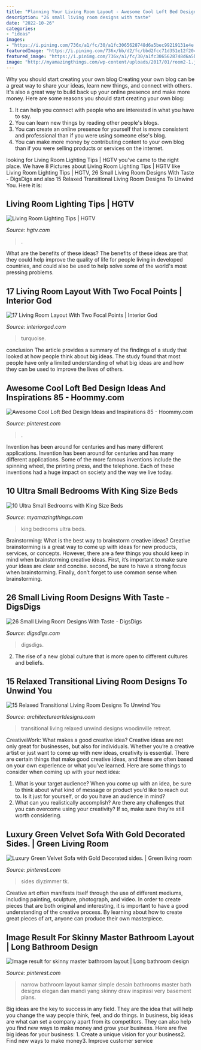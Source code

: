 ```yaml
---
title: "Planning Your Living Room Layout - Awesome Cool Loft Bed Design Ideas And Inspirations 85"
description: "26 small living room designs with taste"
date: "2022-10-26"
categories:
- "ideas"
images:
- "https://i.pinimg.com/736x/a1/fc/30/a1fc3065628748d6a5bec99219131e4e.jpg"
featuredImage: "https://i.pinimg.com/736x/bb/d2/fc/bbd2fcc71d351e12f20496c898135da7.jpg"
featured_image: "https://i.pinimg.com/736x/a1/fc/30/a1fc3065628748d6a5bec99219131e4e.jpg"
image: "http://myamazingthings.com/wp-content/uploads/2017/01/room2-1.jpg"
---
```



Why you should start creating your own blog
Creating your own blog can be a great way to share your ideas, learn new things, and connect with others. It's also a great way to build back up your online presence and make more money. Here are some reasons you should start creating your own blog: 
1. It can help you connect with people who are interested in what you have to say. 
2. You can learn new things by reading other people's blogs. 
3. You can create an online presence for yourself that is more consistent and professional than if you were using someone else's blog. 
4. You can make more money by contributing content to your own blog than if you were selling products or services on the internet.

	

		
looking for Living Room Lighting Tips | HGTV you've came to the right place. We have 8 Pictures about Living Room Lighting Tips | HGTV like Living Room Lighting Tips | HGTV, 26 Small Living Room Designs With Taste - DigsDigs and also 15 Relaxed Transitional Living Room Designs To Unwind You. Here it is:
		
    
## Living Room Lighting Tips | HGTV

<img loading=lazy src="https://hgtvhome.sndimg.com/content/dam/images/hgrm/fullset/2011/8/24/0/DP_bubier-beige-living-room_s4x3.jpg.rend.hgtvcom.616.462.suffix/1405379727687.jpeg" onerror="this.onerror=null;this.src='https://tse2.mm.bing.net/th?id=OIP.YSLeasLnOOc02og3bKTHZAHaFj&amp;pid=15.1';" alt="Living Room Lighting Tips | HGTV">

_Source: hgtv.com_

>. 

	

What are the benefits of these ideas?
The benefits of these ideas are that they could help improve the quality of life for people living in developed countries, and could also be used to help solve some of the world's most pressing problems.

    
## 17 Living Room Layout With Two Focal Points | Interior God

<img loading=lazy src="http://interiorgod.com/wp-content/uploads/2016/11/Small-Living-Room-Layout.jpg" onerror="this.onerror=null;this.src='https://tse2.mm.bing.net/th?id=OIP.Jti-AEiKiB4PwckqnRgP1gHaKX&amp;pid=15.1';" alt="17 Living Room Layout With Two Focal Points | Interior God">

_Source: interiorgod.com_

>turquoise. 

	

conclusion
The article provides a summary of the findings of a study that looked at how people think about big ideas. The study found that most people have only a limited understanding of what big ideas are and how they can be used to improve the lives of others.

    
## Awesome Cool Loft Bed Design Ideas And Inspirations 85 - Hoommy.com

<img loading=lazy src="https://i.pinimg.com/736x/a1/fc/30/a1fc3065628748d6a5bec99219131e4e.jpg" onerror="this.onerror=null;this.src='https://tse1.mm.bing.net/th?id=OIP.2s6807zTqWsxMAFt4urUmwHaKG&amp;pid=15.1';" alt="Awesome Cool Loft Bed Design Ideas and Inspirations 85 - Hoommy.com">

_Source: pinterest.com_

>. 

	

Invention has been around for centuries and has many different applications.
Invention has been around for centuries and has many different applications. Some of the more famous inventions include the spinning wheel, the printing press, and the telephone. Each of these inventions had a huge impact on society and the way we live today.

    
## 10 Ultra Small Bedrooms With King Size Beds

<img loading=lazy src="http://myamazingthings.com/wp-content/uploads/2017/01/room2-1.jpg" onerror="this.onerror=null;this.src='https://tse2.mm.bing.net/th?id=OIP.Wof5LAlI2Hn8xSodAHwP4AHaJP&amp;pid=15.1';" alt="10 Ultra Small Bedrooms with King Size Beds">

_Source: myamazingthings.com_

>king bedrooms ultra beds. 

	

Brainstorming: What is the best way to brainstorm creative ideas?
Creative brainstorming is a great way to come up with ideas for new products, services, or concepts. However, there are a few things you should keep in mind when brainstorming creative ideas. First, it’s important to make sure your ideas are clear and concise. second, be sure to have a strong focus when brainstorming. Finally, don’t forget to use common sense when brainstorming.

    
## 26 Small Living Room Designs With Taste - DigsDigs

<img loading=lazy src="https://www.digsdigs.com/photos/elegant-small-living-rooms-designs-22.jpg" onerror="this.onerror=null;this.src='https://tse1.mm.bing.net/th?id=OIP.cdsFaJ1T8amU18IiHf57dgHaJ3&amp;pid=15.1';" alt="26 Small Living Room Designs With Taste - DigsDigs">

_Source: digsdigs.com_

>digsdigs. 

	

2. The rise of a new global culture that is more open to different cultures and beliefs. 

    
## 15 Relaxed Transitional Living Room Designs To Unwind You

<img loading=lazy src="https://www.architectureartdesigns.com/wp-content/uploads/2014/11/15-Relaxed-Transitional-Living-Room-Designs-To-Unwind-You-4-630x945.jpg" onerror="this.onerror=null;this.src='https://tse1.mm.bing.net/th?id=OIP.Wir7t5Se2WCOg6XE583-BAHaLH&amp;pid=15.1';" alt="15 Relaxed Transitional Living Room Designs To Unwind You">

_Source: architectureartdesigns.com_

>transitional living relaxed unwind designs woodinville retreat. 

	

CreativeWork: What makes a good creative idea?
Creative ideas are not only great for businesses, but also for individuals. Whether you’re a creative artist or just want to come up with new ideas, creativity is essential. There are certain things that make good creative ideas, and these are often based on your own experience or what you’ve learned. Here are some things to consider when coming up with your next idea: 
1) What is your target audience? When you come up with an idea, be sure to think about what kind of message or product you’d like to reach out to. Is it just for yourself, or do you have an audience in mind? 
2) What can you realistically accomplish? Are there any challenges that you can overcome using your creativity? If so, make sure they’re still worth considering.

    
## Luxury Green Velvet Sofa With Gold Decorated Sides. | Green Living Room

<img loading=lazy src="https://i.pinimg.com/736x/e5/54/ee/e554eeb44042ca8baed1d8d9df337b2b.jpg" onerror="this.onerror=null;this.src='https://tse1.mm.bing.net/th?id=OIP.tRQ9D5BJreXOyXnipYKjAwHaPL&amp;pid=15.1';" alt="Luxury Green Velvet Sofa with Gold Decorated sides. | Green living room">

_Source: pinterest.com_

>sides diyzimmer tk. 

	

Creative art often manifests itself through the use of different mediums, including painting, sculpture, photograph, and video. In order to create pieces that are both original and interesting, it is important to have a good understanding of the creative process. By learning about how to create great pieces of art, anyone can produce their own masterpiece.

    
## Image Result For Skinny Master Bathroom Layout | Long Bathroom Design

<img loading=lazy src="https://i.pinimg.com/736x/bb/d2/fc/bbd2fcc71d351e12f20496c898135da7.jpg" onerror="this.onerror=null;this.src='https://tse1.mm.bing.net/th?id=OIP.3-YwZiZAHUGnFGp9xUTnAgHaLF&amp;pid=15.1';" alt="Image result for skinny master bathroom layout | Long bathroom design">

_Source: pinterest.com_

>narrow bathroom layout kamar simple desain bathrooms master bath designs elegan dan mandi yang skinny draw inspirasi very basement plans. 

	

Big ideas are the key to success in any field. They are the idea that will help you change the way people think, feel, and do things. In business, big ideas are what can set a company apart from its competitors. They can also help you find new ways to make money and grow your business. Here are five big ideas for your business: 1. Create a unique vision for your business2. Find new ways to make money3. Improve customer service

